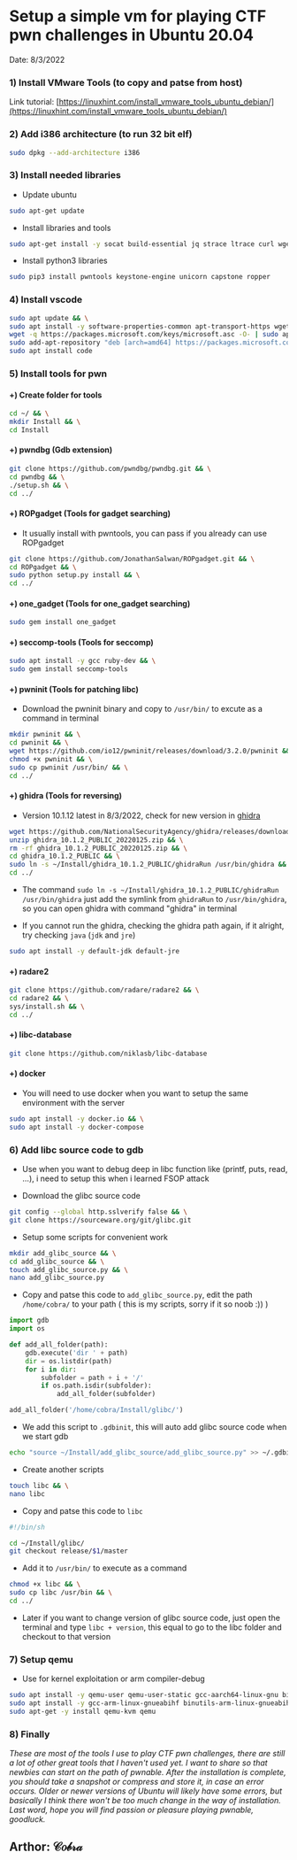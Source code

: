 # Setup a simple vm for playing CTF pwn challenges in Ubuntu 20.04

Date: 8/3/2022

### 1) Install VMware Tools (to copy and patse from host)

Link tutorial: [https://linuxhint.com/install_vmware_tools_ubuntu_debian/](https://linuxhint.com/install_vmware_tools_ubuntu_debian/)

### 2) Add i386 architecture (to run 32 bit elf)

```bash
sudo dpkg --add-architecture i386
```

### 3) Install needed libraries

* Update ubuntu

```bash
sudo apt-get update
```

* Install libraries and tools

```bash
sudo apt-get install -y socat build-essential jq strace ltrace curl wget rubygems gcc dnsutils netcat gcc-multilib net-tools gdb gdb-multiarch python python3 python3-pip python3-dev libssl-dev libffi-dev wget git make procps libpcre3-dev libdb-dev libxt-dev libxaw7-dev libc6:i386 libncurses5:i386 libstdc++6:i386 patchelf elfutils nasm vim clang && sudo apt-get install -y python-is-python3
```

* Install python3 libraries

```bash
sudo pip3 install pwntools keystone-engine unicorn capstone ropper
```

### 4) Install vscode

```bash
sudo apt update && \
sudo apt install -y software-properties-common apt-transport-https wget  && \
wget -q https://packages.microsoft.com/keys/microsoft.asc -O- | sudo apt-key add -  && \
sudo add-apt-repository "deb [arch=amd64] https://packages.microsoft.com/repos/vscode stable main"  && \
sudo apt install code
```

### 5) Install tools for pwn

#### +) Create folder for tools

```bash
cd ~/ && \
mkdir Install && \
cd Install
```

#### +) pwndbg (Gdb extension)

```bash
git clone https://github.com/pwndbg/pwndbg.git && \
cd pwndbg && \
./setup.sh && \
cd ../
```

#### +) ROPgadget (Tools for gadget searching)

* It usually install with pwntools, you can pass if you already can use ROPgadget

```bash
git clone https://github.com/JonathanSalwan/ROPgadget.git && \
cd ROPgadget && \
sudo python setup.py install && \
cd ../
```

#### +) one_gadget (Tools for one_gadget searching)

```bash
sudo gem install one_gadget
```

#### +) seccomp-tools (Tools for seccomp)

```bash
sudo apt install -y gcc ruby-dev && \
sudo gem install seccomp-tools
```

#### +) pwninit (Tools for patching libc)

* Download the pwninit binary and copy to `/usr/bin/` to excute as a command in terminal

```bash
mkdir pwninit && \
cd pwninit && \
wget https://github.com/io12/pwninit/releases/download/3.2.0/pwninit && \
chmod +x pwninit && \
sudo cp pwninit /usr/bin/ && \
cd ../
```

#### +) ghidra (Tools for reversing)

* Version 10.1.12 latest in 8/3/2022, check for new version in [ghidra](https://github.com/NationalSecurityAgency/ghidra/releases)

```bash
wget https://github.com/NationalSecurityAgency/ghidra/releases/download/Ghidra_10.1.2_build/ghidra_10.1.2_PUBLIC_20220125.zip && \
unzip ghidra_10.1.2_PUBLIC_20220125.zip && \
rm -rf ghidra_10.1.2_PUBLIC_20220125.zip && \
cd ghidra_10.1.2_PUBLIC && \
sudo ln -s ~/Install/ghidra_10.1.2_PUBLIC/ghidraRun /usr/bin/ghidra && \
cd ../
```

* The command `sudo ln -s ~/Install/ghidra_10.1.2_PUBLIC/ghidraRun /usr/bin/ghidra` just add the symlink from `ghidraRun` to `/usr/bin/ghidra`, so you can open ghidra with command "ghidra" in terminal

* If you cannot run the ghidra, checking the ghidra path again, if it alright, try checking `java` (`jdk` and `jre`)

```bash
sudo apt install -y default-jdk default-jre
```

#### +) radare2

```bash
git clone https://github.com/radare/radare2 && \
cd radare2 && \
sys/install.sh && \
cd ../
```

#### +) libc-database

```bash
git clone https://github.com/niklasb/libc-database
```

#### +) docker

* You will need to use docker when you want to setup the same environment with the server

```bash
sudo apt install -y docker.io && \
sudo apt install -y docker-compose
```

### 6) Add libc source code to gdb

* Use when you want to debug deep in libc function like (printf, puts, read, ...), i need to setup this when i learned FSOP attack

* Download the glibc source code

```bash
git config --global http.sslverify false && \
git clone https://sourceware.org/git/glibc.git
```

* Setup some scripts for convenient work

```bash
mkdir add_glibc_source && \
cd add_glibc_source && \
touch add_glibc_source.py && \
nano add_glibc_source.py
```

* Copy and patse this code to `add_glibc_source.py`, edit the path `/home/cobra/` to your path ( this is my scripts, sorry if it so noob :)) )

```python
import gdb
import os

def add_all_folder(path):
	gdb.execute('dir ' + path)
	dir = os.listdir(path)
	for i in dir:
		subfolder = path + i + '/'
		if os.path.isdir(subfolder):
			add_all_folder(subfolder)

add_all_folder('/home/cobra/Install/glibc/')
```

* We add this script to `.gdbinit`, this will auto add glibc source code when we start gdb

```bash
echo "source ~/Install/add_glibc_source/add_glibc_source.py" >> ~/.gdbinit
```

* Create another scripts

```bash
touch libc && \
nano libc
```

* Copy and patse this code to `libc`

```bash
#!/bin/sh

cd ~/Install/glibc/
git checkout release/$1/master
```

* Add it to `/usr/bin/` to execute as a command

```bash
chmod +x libc && \
sudo cp libc /usr/bin && \
cd ../
```

* Later if you want to change version of glibc source code, just open the terminal and type `libc + version`, this equal to go to the libc folder and checkout to that version

### 7) Setup qemu

* Use for kernel exploitation or arm compiler-debug

```bash
sudo apt install -y qemu-user qemu-user-static gcc-aarch64-linux-gnu binutils-aarch64-linux-gnu binutils-aarch64-linux-gnu-dbg && \
sudo apt install -y gcc-arm-linux-gnueabihf binutils-arm-linux-gnueabihf binutils-arm-linux-gnueabihf-dbg && \
sudo apt-get -y install qemu-kvm qemu
```

### 8) Finally

*These are most of the tools I use to play CTF pwn challenges, there are still a lot of other great tools that I haven't used yet. I want to share so that newbies can start on the path of pwnable. After the installation is complete, you should take a snapshot or compress and store it, in case an error occurs. Older or newer versions of Ubuntu will likely have some errors, but basically I think there won't be too much change in the way of installation. Last word, hope you will find passion or pleasure playing pwnable, goodluck.*

## Arthor: 𝒞𝑜𝒷𝓇𝒶


